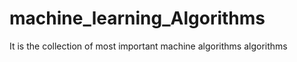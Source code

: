 # machine_learning_Algorithms

It is the collection of most  important machine algorithms algorithms

